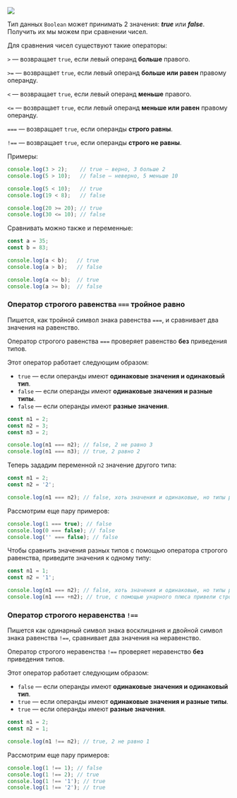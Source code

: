 ![](https://course-qa-basics.s3.us-west-1.amazonaws.com/girl-and-numbers-signs.png)

Тип данных `Boolean` может принимать 2 значения: _**true**_ или _**false**_. Получить их мы можем при сравнении чисел.

Для сравнения чисел существуют такие операторы:

`>` — возвращает `true`, если левый операнд **больше** правого.

`>=` — возвращает `true`, если левый операнд **больше или равен** правому операнду.

`<` — возвращает `true`, если левый операнд **меньше** правого.

`<=` — возвращает `true`, если левый операнд **меньше или равен** правому операнду.

`===` — возвращает `true`, если операнды **строго равны**.

`!==` — возвращает `true`, если операнды **строго не равны**.


Примеры:

```javascript
console.log(3 > 2);    // true — верно, 3 больше 2
console.log(5 > 10);   // false — неверно, 5 меньше 10

console.log(5 < 10);   // true
console.log(19 < 8);   // false

console.log(20 >= 20); // true
console.log(30 <= 10); // false
```

Сравнивать можно также и переменные:

```javascript
const a = 35;
const b = 83;

console.log(a < b);   // true
console.log(a > b);   // false

console.log(a <= b);  // true
console.log(a >= b);  // false
```


### Оператор строгого равенства `===` тройное равно

Пишется, как тройной символ знака равенства `===`, и сравнивает два значения на равенство.

Оператор строгого равенства `===` проверяет равенство **без** приведения типов.

Этот оператор работает следующим образом:

* `true` — если операнды имеют **одинаковые значения и одинаковый тип**.
* `false` — если операнды имеют **одинаковые значения и разные типы**.
* `false` — если операнды имеют **разные значения**.

```javascript
const n1 = 2;
const n2 = 3;
const n3 = 2;

console.log(n1 === n2); // false, 2 не равно 3
console.log(n1 === n3); // true, 2 равно 2
```

Теперь зададим переменной `n2` значение другого типа:

```javascript
const n1 = 2;
const n2 = '2';

console.log(n1 === n2); // false, хоть значения и одинаковые, но типы разные
```

Рассмотрим еще пару примеров:

```javascript
console.log(1 === true); // false
console.log(0 === false); // false
console.log('' === false); // false
```

Чтобы сравнить значения разных типов с помощью оператора строгого равенства, приведите значения к одному типу:

```javascript
const n1 = 1;
const n2 = '1';

console.log(n1 === n2); // false, хоть значения и одинаковые, но типы разные
console.log(n1 === +n2); // true, c помощью унарного плюса привели строку к числу
```

### Оператор строгого неравенства `!==`

Пишется как одинарный символ знака восклицания и двойной символ знака равенства `!==`, сравнивает два значения на неравенство.

Оператор строгого неравенства `!==` проверяет неравенство **без** приведения типов.

Этот оператор работает следующим образом:

* `false` — если операнды имеют **одинаковые значения и одинаковый тип**.
* `true` — если операнды имеют **одинаковые значения и разные типы**.
* `true` — если операнды имеют **разные значения**.

```javascript
const n1 = 2;
const n2 = 1;

console.log(n1 !== n2); // true, 2 не равно 1
```

Рассмотрим еще пару примеров:

```javascript
console.log(1 !== 1); // false
console.log(1 !== 2); // true
console.log(1 !== '1'); // true
console.log(1 !== '2'); // true
```
